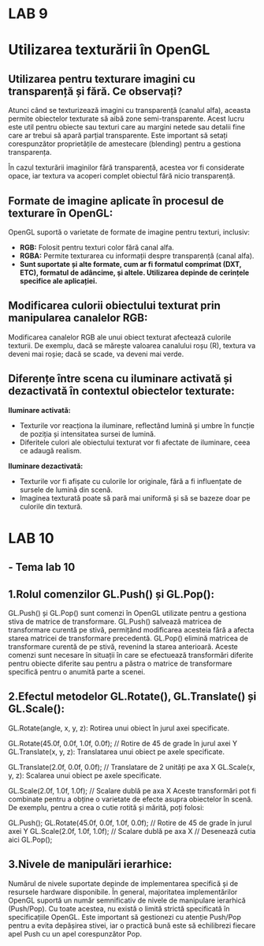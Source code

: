 # LAB 9
# Utilizarea texturării în OpenGL

## Utilizarea pentru texturare imagini cu transparență și fără. Ce observați?

Atunci când se texturizează imagini cu transparență (canalul alfa), aceasta permite obiectelor texturate să aibă zone semi-transparente. Acest lucru este util pentru obiecte sau texturi care au margini netede sau detalii fine care ar trebui să apară parțial transparente. Este important să setați corespunzător proprietățile de amestecare (blending) pentru a gestiona transparența.

În cazul texturării imaginilor fără transparență, acestea vor fi considerate opace, iar textura va acoperi complet obiectul fără nicio transparență.

## Formate de imagine aplicate în procesul de texturare în OpenGL:

OpenGL suportă o varietate de formate de imagine pentru texturi, inclusiv:
- **RGB:** Folosit pentru texturi color fără canal alfa.
- **RGBA:** Permite texturarea cu informații despre transparență (canal alfa).
- **Sunt suportate și alte formate, cum ar fi formatul comprimat (DXT, ETC), formatul de adâncime, și altele. Utilizarea depinde de cerințele specifice ale aplicației.**

## Modificarea culorii obiectului texturat prin manipularea canalelor RGB:

Modificarea canalelor RGB ale unui obiect texturat afectează culorile texturii. De exemplu, dacă se mărește valoarea canalului roșu (R), textura va deveni mai roșie; dacă se scade, va deveni mai verde.

## Diferențe între scena cu iluminare activată și dezactivată în contextul obiectelor texturate:

**Iluminare activată:**
- Texturile vor reacționa la iluminare, reflectând lumină și umbre în funcție de poziția și intensitatea sursei de lumină.
- Diferitele culori ale obiectului texturat vor fi afectate de iluminare, ceea ce adaugă realism.

**Iluminare dezactivată:**
- Texturile vor fi afișate cu culorile lor originale, fără a fi influențate de sursele de lumină din scenă.
- Imaginea texturată poate să pară mai uniformă și să se bazeze doar pe culorile din textură.

# LAB 10
## - Tema lab 10
## 1.Rolul comenzilor GL.Push() și GL.Pop():

GL.Push() și GL.Pop() sunt comenzi în OpenGL utilizate pentru a gestiona stiva de matrice de transformare.
GL.Push() salvează matricea de transformare curentă pe stivă, permițând modificarea acesteia fără a afecta starea matricei de transformare precedentă.
GL.Pop() elimină matricea de transformare curentă de pe stivă, revenind la starea anterioară.
Aceste comenzi sunt necesare în situații în care se efectuează transformări diferite pentru obiecte diferite sau pentru a păstra o matrice de transformare specifică pentru o anumită parte a scenei.

## 2.Efectul metodelor GL.Rotate(), GL.Translate() și GL.Scale():

GL.Rotate(angle, x, y, z): Rotirea unui obiect în jurul axei specificate.

GL.Rotate(45.0f, 0.0f, 1.0f, 0.0f); // Rotire de 45 de grade în jurul axei Y
GL.Translate(x, y, z): Translatarea unui obiect pe axele specificate.

GL.Translate(2.0f, 0.0f, 0.0f); // Translatare de 2 unități pe axa X
GL.Scale(x, y, z): Scalarea unui obiect pe axele specificate.

GL.Scale(2.0f, 1.0f, 1.0f); // Scalare dublă pe axa X
Aceste transformări pot fi combinate pentru a obține o varietate de efecte asupra obiectelor în scenă. De exemplu, pentru a crea o cutie rotită și mărită, poți folosi:

GL.Push();
GL.Rotate(45.0f, 0.0f, 1.0f, 0.0f); // Rotire de 45 de grade în jurul axei Y
GL.Scale(2.0f, 1.0f, 1.0f); // Scalare dublă pe axa X
// Desenează cutia aici
GL.Pop();

## 3.Nivele de manipulări ierarhice:

Numărul de nivele suportate depinde de implementarea specifică și de resursele hardware disponibile. În general, majoritatea implementărilor OpenGL suportă un număr semnificativ de nivele de manipulare ierarhică (Push/Pop). Cu toate acestea, nu există o limită strictă specificată în specificațiile OpenGL.
Este important să gestionezi cu atenție Push/Pop pentru a evita depășirea stivei, iar o practică bună este să echilibrezi fiecare apel Push cu un apel corespunzător Pop.
